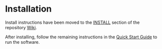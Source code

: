# Installation

Install instructions have been moved to the [INSTALL](https://github.com/HydrangeaBlockchain/hydrangea-blockchain/wiki/INSTALL) section of the repository [Wiki](https://github.com/HydrangeaBlockchain/hydrangea-blockchain/wiki).

After installing, follow the remaining instructions in the
[Quick Start Guide](https://github.com/HydrangeaBlockchain/hydrangea-blockchain/wiki/Quick-Start-Guide)
to run the software.
